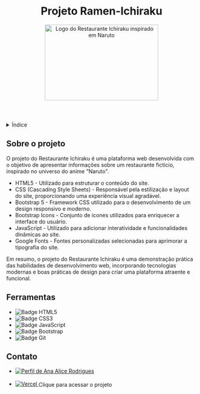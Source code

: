 <!DOCTYPE html>
<html lang="pt-br">
<head>
    <meta charset="UTF-8">
    <meta name="viewport" content="width=device-width, initial-scale=1.0">
    <meta name="description" content="Plataforma web para o Restaurante Ichiraku, inspirado em Naruto.">
    <meta name="keywords" content="Naruto, Ramen Ichiraku, Restaurante, Anime">
    <meta name="author" content="Ana Alice Rodrigues">
</head>
<body>

<header>
    <h1>Projeto Ramen-Ichiraku</h1>
    <img src="https://www.einerd.com.br/wp-content/uploads/2018/06/naruto-l%C3%A1men-capa-890x465.png" alt="Logo do Restaurante Ichiraku inspirado em Naruto" width="300" height="200">
</header>

<details>
    <summary>Índice</summary>
    <ol>
        <li><a href="#sobre-o-projeto">Sobre o projeto</a></li>
    </ol>
</details>

<section id="sobre-o-projeto">
    <h2>Sobre o projeto</h2>
    <p>
       O projeto do Restaurante Ichiraku é uma plataforma web desenvolvida com o objetivo de apresentar informações sobre um restaurante fictício, inspirado no universo do anime "Naruto".
    </p>
    <ul>
        <li>HTML5 - Utilizado para estruturar o conteúdo do site.</li>
        <li>CSS (Cascading Style Sheets) - Responsável pela estilização e layout do site, proporcionando uma experiência visual agradável.</li>
        <li>Bootstrap 5 - Framework CSS utilizado para o desenvolvimento de um design responsivo e moderno.</li>
        <li>Bootstrap Icons - Conjunto de ícones utilizados para enriquecer a interface do usuário.</li>
        <li>JavaScript - Utilizado para adicionar interatividade e funcionalidades dinâmicas ao site.</li>
        <li>Google Fonts - Fontes personalizadas selecionadas para aprimorar a tipografia do site.</li>
    </ul>
    <p>Em resumo, o projeto do Restaurante Ichiraku é uma demonstração prática das habilidades de desenvolvimento web, incorporando tecnologias modernas e boas práticas de design para criar uma plataforma atraente e funcional.</p>
</section>

<!-- Ferramentas -->
<section id="ferramentas">
    <h2>Ferramentas</h2>
    <ul>
        <li><img src="https://img.shields.io/badge/HTML-239120?style=for-the-badge&logo=html5&logoColor=white" alt="Badge HTML5"></li>
        <li><img src="https://img.shields.io/badge/CSS3-1572B6?style=for-the-badge&logo=css3&logoColor=white" alt="Badge CSS3"></li>
        <li><img src="https://img.shields.io/badge/JavaScript-F7DF1E?style=for-the-badge&logo=javascript&logoColor=black" alt="Badge JavaScript"></li>
        <li><img src="https://img.shields.io/badge/Bootstrap-563D7C?style=for-the-badge&logo=bootstrap&logoColor=white" alt="Badge Bootstrap"></li>
        <li><img src="https://img.shields.io/badge/GIT-E44C30?style=for-the-badge&logo=git&logoColor=white" alt="Badge Git"></li>
    </ul>
</section>

<section id="contato">
    <h2>Contato</h2>
    <ul>
        <li><a href="https://linktr.ee/anaeanali5" target="_blank"><img src="https://img.shields.io/badge/Ana_Alice_Rodrigues-blue?style=for-the-badge" alt="Perfil de Ana Alice Rodrigues"></a></li> <br>
        <li>
    <a href="https://ramen-ichiraku.vercel.app" target="_blank">
        <img src="https://img.shields.io/badge/Vercel-000000?style=for-the-badge&logo=vercel&logoColor=white" alt="Vercel">
    </a>
    <span style="vertical-align: middle;">Clique para acessar o projeto</span>
        </li>
    </ul>
</section>

</body>
</html>
